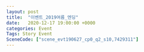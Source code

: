 ```yaml
---
layout: post
title:  "이벤트_2019여름_엔딩"
date:   2020-12-17 19:00:00 +0000
categories: Event
Tags: Story Event
SceneCode: ["scene_evt190627_cp0_q2_s10,7429311"]
---
```

